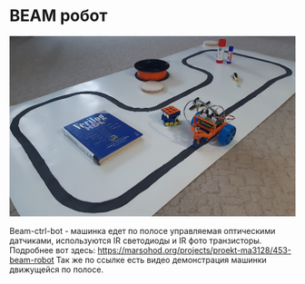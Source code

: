 # BEAM робот
![MA3128 photo](../images/beam-bot.jpg "Фото машинки двигающейся по полосе")

Beam-ctrl-bot - машинка едет по полосе управляемая оптическими датчиками, используются IR светодиоды и IR фото транзисторы.
Подробнее вот здесь: https://marsohod.org/projects/proekt-ma3128/453-beam-robot
Так же по ссылке есть видео демонстрация машинки движущейся по полосе.

